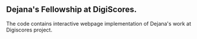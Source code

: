 ## Dejana's Fellowship at DigiScores.

The code contains interactive webpage implementation of Dejana's work at Digiscores project. 
